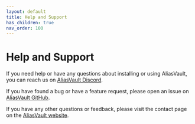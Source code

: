 ```yaml
---
layout: default
title: Help and Support
has_children: true
nav_order: 100
---
```


# Help and Support

If you need help or have any questions about installing or using AliasVault, you can reach us on [AliasVault Discord](https://discord.gg/DsaXMTEtpF).

If you have found a bug or have a feature request, please open an issue on [AliasVault GitHub](https://github.com/aliasvault/aliasvault/issues).

If you have any other questions or feedback, please visit the contact page on the [AliasVault website](https://aliasvault.net/contact).

